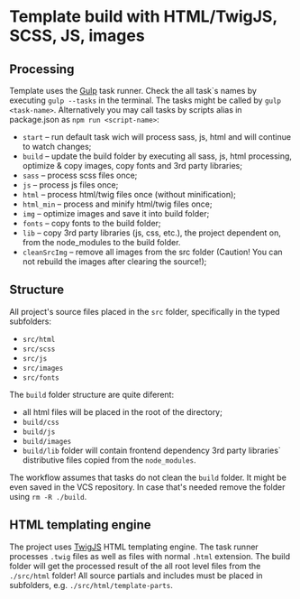 # Template build with HTML/TwigJS, SCSS, JS, images

## Processing
Template uses the [Gulp](https://gulpjs.com/) task runner. Check the all task`s names by executing ```gulp --tasks``` in the terminal. The tasks might be called by ```gulp <task-name>```. Alternatively you may call tasks by scripts alias in package.json as  ```npm run <script-name>```:
* ```start``` – run default task wich will process sass, js, html and will continue to watch changes;
* ```build``` – update the build folder by executing all sass, js, html processing, optimize & copy images, copy fonts and 3rd party libraries;
* ```sass``` – process scss files once;
* ```js``` – process js files once;
* ```html``` – process html/twig files once (without minification);
* ```html_min``` – process and minify html/twig files once;
* ```img``` – optimize images and save it into build folder;
* ```fonts``` – copy fonts to the build folder;
* ```lib``` – copy 3rd party libraries (js, css, etc.), the project dependent on, from the node_modules to the build folder.
* ```cleanSrcImg``` – remove all images from the src folder (Caution! You can not rebuild the images after clearing the source!);

## Structure
All project's source files placed in the ```src``` folder, specifically in the typed subfolders:
* ```src/html```
* ```src/scss```
* ```src/js```
* ```src/images```
* ```src/fonts```

The ```build``` folder structure are quite diferent:
* all html files will be placed in the root of the directory;
* ```build/css```
* ```build/js```
* ```build/images```
* ```build/lib``` folder will contain frontend dependency 3rd party libraries` distributive files copied from the ```node_modules```.

The workflow assumes that tasks do not clean the ```build``` folder. It might be even saved in the VCS repository. In case that's needed remove the folder using ```rm -R ./build```.

## HTML templating engine
The project uses [TwigJS](https://github.com/twigjs/twig.js) HTML templating engine. The task runner processes ```.twig``` files as well as files with normal ```.html``` extension. The build folder will get the processed result of the all root level files from the ```./src/html``` folder! All source partials and includes must be placed in subfolders, e.g. ```./src/html/template-parts```.